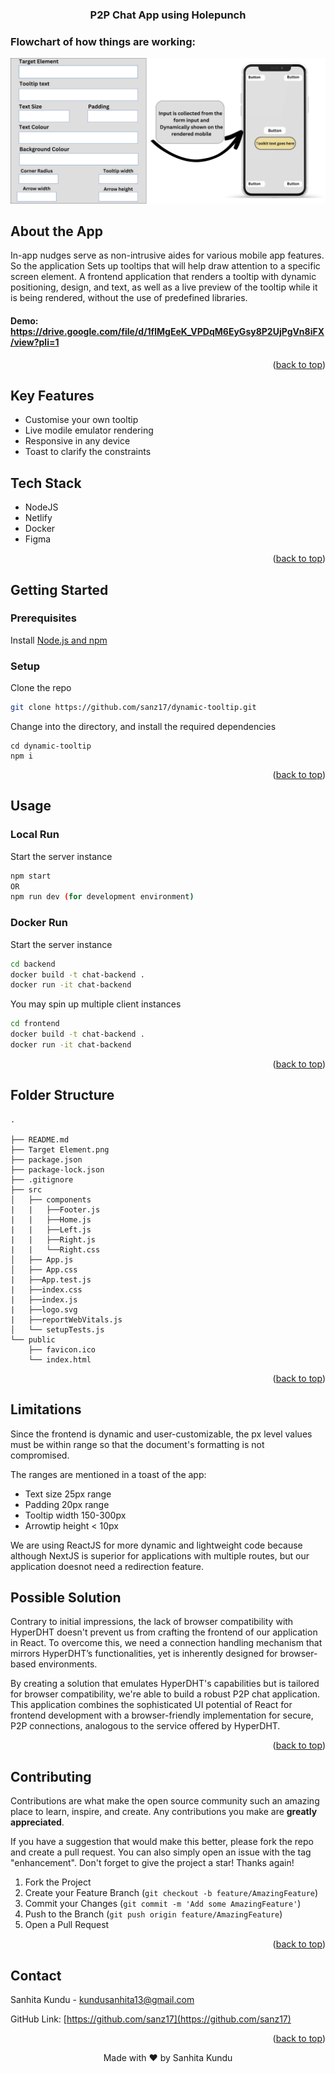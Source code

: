 <a name="readme-top"></a>

<div align="center">
  <h3 align="center">P2P Chat App using Holepunch</h3>
</div>

### Flowchart of how things are working:
<p align="center">
  <img src="https://github.com/sanz17/dynamic-tooltip/blob/main/Target%20Element.png">
</p>


## About the App

In-app nudges serve as non-intrusive aides for various mobile app features. So the application Sets up tooltips that will help draw attention to a specific screen element. A frontend application that renders a tooltip with dynamic positioning, design, and text, as well as a live preview of the tooltip while it is being rendered, without the use of predefined libraries. 

#### Demo: https://drive.google.com/file/d/1flMgEeK_VPDqM6EyGsy8P2UjPgVn8iFX/view?pli=1

<p align="right">(<a href="#readme-top">back to top</a>)</p>


## Key Features

- Customise your own tooltip
- Live modile emulator rendering
- Responsive in any device
- Toast to clarify the constraints

## Tech Stack

- NodeJS
- Netlify
- Docker
- Figma

<p align="right">(<a href="#readme-top">back to top</a>)</p>

## Getting Started

### Prerequisites
Install [Node.js and npm](https://nodejs.org/en/download/)

### Setup

Clone the repo
```sh
git clone https://github.com/sanz17/dynamic-tooltip.git
```

Change into the directory, and install the required dependencies
```shell
cd dynamic-tooltip
npm i
  ```

<p align="right">(<a href="#readme-top">back to top</a>)</p>

## Usage

### Local Run

Start the server instance
```sh
npm start
OR
npm run dev (for development environment)
```

### Docker Run

Start the server instance
```sh
cd backend
docker build -t chat-backend .
docker run -it chat-backend
```

You may spin up multiple client instances
```sh
cd frontend
docker build -t chat-backend .
docker run -it chat-backend
```

<p align="right">(<a href="#readme-top">back to top</a>)</p>

## Folder Structure
```
.

├── README.md
├── Target Element.png
├── package.json
├── package-lock.json
├── .gitignore
├── src
│   ├── components
|   |   ├──Footer.js
|   |   ├──Home.js
|   |   ├──Left.js
|   |   ├──Right.js
|   |   └──Right.css
│   ├── App.js
│   ├── App.css
|   ├──App.test.js
|   ├──index.css
|   ├──index.js
|   ├──logo.svg
|   ├──reportWebVitals.js
│   └── setupTests.js
└── public
    ├── favicon.ico
    └── index.html
```

<p align="right">(<a href="#readme-top">back to top</a>)</p>

## Limitations

Since the frontend is dynamic and user-customizable, the px level values must be within range so that the document's formatting is not compromised.

The ranges are mentioned in a toast of the app:
- Text size 25px range
- Padding 20px range
- Tooltip width 150-300px
- Arrowtip height < 10px

We are using ReactJS for more dynamic and lightweight code because although NextJS is superior for applications with multiple routes, but our application doesnot need a redirection feature.


## Possible Solution

Contrary to initial impressions, the lack of browser compatibility with HyperDHT doesn't prevent us from crafting the frontend of our application in React. To overcome this, we need a connection handling mechanism that mirrors HyperDHT’s functionalities, yet is inherently designed for browser-based environments.

By creating a solution that emulates HyperDHT's capabilities but is tailored for browser compatibility, we're able to build a robust P2P chat application. This application combines the sophisticated UI potential of React for frontend development with a browser-friendly implementation for secure, P2P connections, analogous to the service offered by HyperDHT.

<p align="right">(<a href="#readme-top">back to top</a>)</p>

## Contributing

Contributions are what make the open source community such an amazing place to learn, inspire, and create. Any contributions you make are **greatly appreciated**.

If you have a suggestion that would make this better, please fork the repo and create a pull request. You can also simply open an issue with the tag "enhancement".
Don't forget to give the project a star! Thanks again!

1. Fork the Project
2. Create your Feature Branch (`git checkout -b feature/AmazingFeature`)
3. Commit your Changes (`git commit -m 'Add some AmazingFeature'`)
4. Push to the Branch (`git push origin feature/AmazingFeature`)
5. Open a Pull Request

<p align="right">(<a href="#readme-top">back to top</a>)</p>


## Contact

Sanhita Kundu - kundusanhita13@gmail.com

GitHub Link: [https://github.com/sanz17](https://github.com/sanz17)

<p align="right">(<a href="#readme-top">back to top</a>)</p>

<p align="center">Made with ❤ by Sanhita Kundu</p>